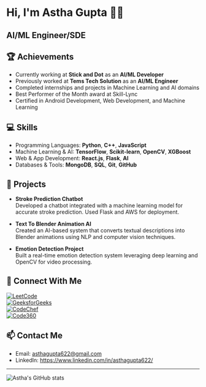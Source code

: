 # Hi, I'm Astha Gupta 👋😊
## AI/ML Engineer/SDE 

## 🏆 Achievements
- Currently working at **Stick and Dot** as an **AI/ML Developer**
- Previously worked at **Tems Tech Solution** as an **AI/ML Engineer**
- Completed internships and projects in Machine Learning and AI domains
- Best Performer of the Month award at Skill-Lync
- Certified in Android Development, Web Development, and Machine Learning

## 💻 Skills
- Programming Languages: **Python**, **C++**, **JavaScript**
- Machine Learning & AI: **TensorFlow**, **Scikit-learn**, **OpenCV**, **XGBoost**
- Web & App Development: **React.js**, **Flask**, **AI**
- Databases & Tools: **MongoDB**, **SQL**, **Git**, **GitHub**

## 🚀 Projects
- **Stroke Prediction Chatbot**  
  Developed a chatbot integrated with a machine learning model for accurate stroke prediction. Used Flask and AWS for deployment.
  
- **Text To Blender Animation AI**  
  Created an AI-based system that converts textual descriptions into Blender animations using NLP and computer vision techniques.
  
- **Emotion Detection Project**  
  Built a real-time emotion detection system leveraging deep learning and OpenCV for video processing.

## 🤝 Connect With Me  

[![LeetCode](https://img.shields.io/badge/LeetCode-AsthaGupta622-orange?style=for-the-badge&logo=leetcode&logoColor=white)](https://leetcode.com/asthagupta622/)  
[![GeeksforGeeks](https://img.shields.io/badge/GeeksforGeeks-AsthaGupta622-darkgreen?style=for-the-badge&logo=geeksforgeeks&logoColor=white)](https://www.geeksforgeeks.org/user/asthagu9g74/)  
[![CodeChef](https://img.shields.io/badge/CodeChef-AsthaGupta622-brown?style=for-the-badge&logo=codechef&logoColor=white)](https://www.codechef.com/users/asthagupta62)  
[![Code360](https://img.shields.io/badge/Coding%20Ninjas-Code360-blueviolet?style=for-the-badge&logo=codingninjas&logoColor=white)](https://www.naukri.com/code360/profile/NinjasPower)


## 📫 Contact Me
- Email: asthagupta622@gmail.com 
- LinkedIn: https://www.linkedin.com/in/asthagupta622/ 


---

![Astha's GitHub stats](https://github-readme-stats.vercel.app/api?username=AsthaGupta&show_icons=true&theme=radical)



<!--
**Asthagupta622/Asthagupta622** is a ✨ _special_ ✨ repository because its `README.md` (this file) appears on your GitHub profile.

Here are some ideas to get you started:

- 🔭 I’m currently working on ...
- 🌱 I’m currently learning ...
- 👯 I’m looking to collaborate on ...
- 🤔 I’m looking for help with ...
- 💬 Ask me about ...
- 📫 How to reach me: ...
- 😄 Pronouns: ...
- ⚡ Fun fact: ...
-->
